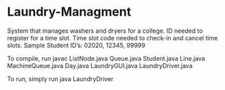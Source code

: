 # Laundry-Managment
System that manages washers and dryers for a college. ID needed to register for a time slot. Time slot code needed to check-in and cancel time slots.
Sample Student ID’s: 02020, 12345, 99999


To compile, run javac ListNode.java Queue.java Student.java Line.java MachineQueue.java Day.java LaundryGUI.java LaundryDriver.java

To run, simply run java LaundryDriver
